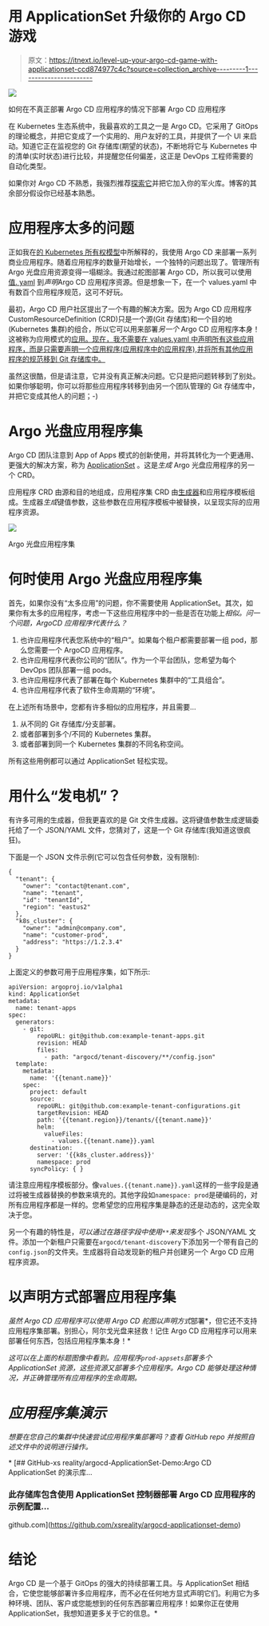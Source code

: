 # 用 ApplicationSet 升级你的 Argo CD 游戏

> 原文：<https://itnext.io/level-up-your-argo-cd-game-with-applicationset-ccd874977c4c?source=collection_archive---------1----------------------->

![](img/bbc19c268c415fede49c389d92f8d67b.png)

如何在不真正部署 Argo CD 应用程序的情况下部署 Argo CD 应用程序

在 Kubernetes 生态系统中，我最喜欢的工具之一是 Argo CD。它采用了 GitOps 的理论概念，并把它变成了一个实用的、用户友好的工具，并提供了一个 UI 来启动。知道它正在监视您的 Git 存储库(期望的状态)，不断地将它与 Kubernetes 中的清单(实时状态)进行比较，并提醒您任何偏差，这正是 DevOps 工程师需要的自动化类型。

如果你对 Argo CD 不熟悉，我强烈推荐[探索它](https://argo-cd.readthedocs.io/en/stable/)并把它加入你的军火库。博客的其余部分假设你已经基本熟悉。

# 应用程序太多的问题

正如我在[的 Kubernetes 所有权模型](/the-kubernetes-ownership-model-50802b9f264)中所解释的，我使用 Argo CD 来部署一系列商业应用程序。随着应用程序的数量开始增长，一个独特的问题出现了。管理所有 Argo 光盘应用资源变得一塌糊涂。我通过舵图部署 Argo CD，所以我可以使用[值. yaml](https://github.com/argoproj/argo-helm/blob/argo-cd-3.22.1/charts/argo-cd/values.yaml#L838) 到*声明*Argo CD 应用程序资源。但是想象一下，在一个 values.yaml 中有数百个应用程序规范，这可不好玩。

最初，Argo CD 用户社区提出了一个有趣的解决方案。因为 Argo CD 应用程序 CustomResourceDefinition (CRD)只是一个源(Git 存储库)和一个目的地(Kubernetes 集群)的组合，所以它可以用来部署*另一个* Argo CD 应用程序本身！这被称为应用模式的[应用。现在，我不需要在 values.yaml 中声明所有这些应用程序，而是只需要声明一个应用程序(应用程序中的应用程序),并将所有其他应用程序的规范移到 Git 存储库中。](https://argo-cd.readthedocs.io/en/stable/operator-manual/cluster-bootstrapping/#app-of-apps-pattern)

虽然这很酷，但是请注意，它并没有真正解决问题。它只是把问题转移到了别处。如果你够聪明，你可以将那些应用程序转移到由另一个团队管理的 Git 存储库中，并把它变成其他人的问题；-)

# Argo 光盘应用程序集

Argo CD 团队注意到 App of Apps 模式的创新使用，并将其转化为一个更通用、更强大的解决方案，称为 [ApplicationSet](https://argo-cd.readthedocs.io/en/stable/user-guide/application-set/) 。这是*生成* Argo 光盘应用程序的另一个 CRD。

应用程序 CRD 由源和目的地组成，应用程序集 CRD 由[生成器](https://argocd-applicationset.readthedocs.io/en/stable/Generators/)和应用程序模板组成。生成器*生成*键值参数，这些参数在应用程序模板中被替换，以呈现实际的应用程序资源。

![](img/0a0d738589561f2dbaffb9acbfeaef88.png)

Argo 光盘应用程序集

# 何时使用 Argo 光盘应用程序集

首先，如果你没有“太多应用”的问题，你不需要使用 ApplicationSet。其次，如果你有太多的应用程序，考虑一下这些应用程序中的一些是否在功能上*相似。问一个问题，ArgoCD 应用程序代表什么？*

1.  也许应用程序代表您系统中的“租户”。如果每个租户都需要部署一组 pod，那么您需要一个 ArgoCD 应用程序。
2.  也许应用程序代表你公司的“团队”。作为一个平台团队，您希望为每个 DevOps 团队部署一组 pods。
3.  也许应用程序代表了部署在每个 Kubernetes 集群中的“工具组合”。
4.  也许应用程序代表了软件生命周期的“环境”。

在上述所有场景中，您都有许多相似的应用程序，并且需要…

1.  从不同的 Git 存储库/分支部署。
2.  或者部署到多个/不同的 Kubernetes 集群。
3.  或者部署到同一个 Kubernetes 集群的不同名称空间。

所有这些用例都可以通过 ApplicationSet 轻松实现。

# 用什么“发电机”？

有许多可用的生成器，但我更喜欢的是 Git 文件生成器。这将键值参数生成逻辑委托给了一个 JSON/YAML 文件，您猜对了，这是一个 Git 存储库(我知道这很疯狂)。

下面是一个 JSON 文件示例(它可以包含任何参数，没有限制):

```
{
  "tenant": {
    "owner": "contact@tenant.com",
    "name": "tenant",
    "id": "tenantId",
    "region": "eastus2"
  },
  "k8s_cluster": {
    "owner": "admin@company.com",
    "name": "customer-prod",
    "address": "https://1.2.3.4"
  }
}
```

上面定义的参数可用于应用程序集，如下所示:

```
apiVersion: argoproj.io/v1alpha1
kind: ApplicationSet
metadata:
  name: tenant-apps
spec:
  generators:
    - git:
        repoURL: git@github.com:example-tenant-apps.git
        revision: HEAD
        files:
          - path: "argocd/tenant-discovery/**/config.json"
  template:
    metadata:
      name: '{{tenant.name}}'
    spec:
      project: default
      source:
        repoURL: git@github.com:example-tenant-configurations.git
        targetRevision: HEAD
        path: '{{tenant.region}}/tenants/{{tenant.name}}'
        helm:
          valueFiles:
            - values.{{tenant.name}}.yaml
      destination:
        server: '{{k8s_cluster.address}}'
        namespace: prod
      syncPolicy: { }
```

请注意应用程序模板部分。像`values.{{tenant.name}}.yaml`这样的一些字段是通过将被生成器替换的参数来填充的。其他字段如`namespace: prod`是硬编码的，对所有应用程序都是一样的。您希望您的应用程序集是静态的还是动态的，这完全取决于您。

另一个有趣的特性是，*可以通过在路径字段中使用`**`来发现*多个 JSON/YAML 文件。添加一个新租户只需要在`argocd/tenant-discovery`下添加另一个带有自己的`config.json`的文件夹。生成器将自动发现新的租户并创建另一个 Argo CD 应用程序资源。

# 以声明方式部署应用程序集

*虽然 Argo CD 应用程序可以使用 Argo CD 舵图以声明方式*部署*，但它还不支持应用程序集部署。别担心，阿尔戈光盘来拯救！记住 Argo CD 应用程序可以用来部署任何东西，包括应用程序集本身！*

*这可以在上面的标题图像中看到。应用程序`prod-appsets`部署多个 ApplicationSet 资源，这些资源又部署多个应用程序。Argo CD 能够处理这种情况，并正确管理所有应用程序的生命周期。*

# *应用程序集演示*

*想要在您自己的集群中快速尝试应用程序集部署吗？查看 GitHub repo 并按照自述文件中的说明进行操作。*

*[](https://github.com/xsreality/argocd-applicationset-demo) [## GitHub-xs reality/argocd-ApplicationSet-Demo:Argo CD ApplicationSet 的演示库…

### 此存储库包含使用 ApplicationSet 控制器部署 Argo CD 应用程序的示例配置…

github.com](https://github.com/xsreality/argocd-applicationset-demo) 

# 结论

Argo CD 是一个基于 GitOps 的强大的持续部署工具。与 ApplicationSet 相结合，它使您能够部署许多应用程序，而不必在任何地方显式声明它们。利用它为多种环境、团队、客户或您能想到的任何东西部署应用程序！如果你正在使用 ApplicationSet，我想知道更多关于它的信息。*